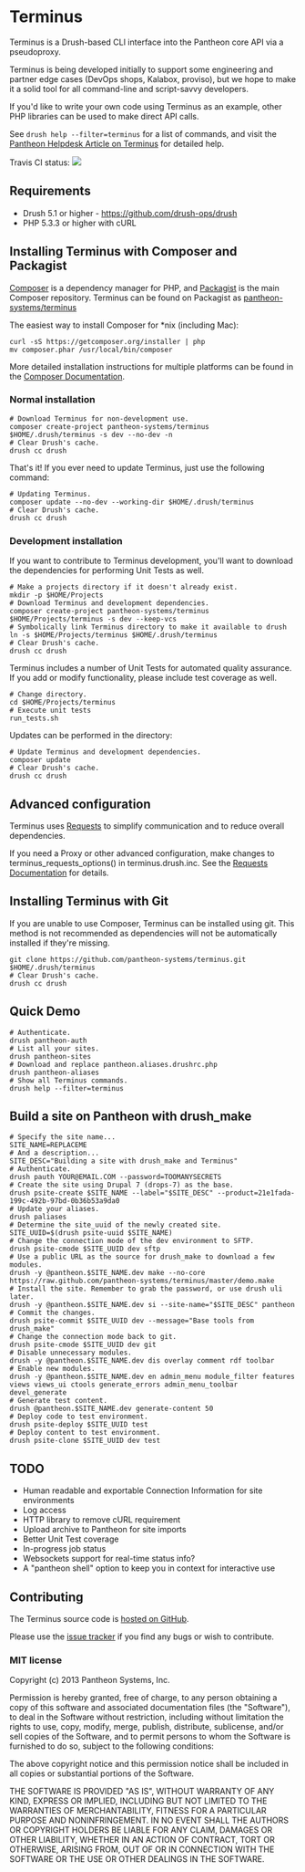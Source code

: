 # Terminus

Terminus is a Drush-based CLI interface into the Pantheon core API via a
pseudoproxy.

Terminus is being developed initially to support some engineering and partner
edge cases (DevOps shops, Kalabox, proviso), but we hope to make it a solid tool
for all command-line and script-savvy developers.

If you'd like to write your own code using Terminus as an example, other PHP
libraries can be used to make direct API calls.

See `drush help --filter=terminus` for a list of commands, and visit the
[Pantheon Helpdesk Article on Terminus](http://helpdesk.getpantheon.com/customer/portal/articles/1315417)
for detailed help.

Travis CI status: [<img src="https://travis-ci.org/pantheon-systems/terminus.png?branch=master">](https://travis-ci.org/pantheon-systems/terminus)

## Requirements

* Drush 5.1 or higher - https://github.com/drush-ops/drush
* PHP 5.3.3 or higher with cURL

## Installing Terminus with Composer and Packagist

[Composer](http://getcomposer.org) is a dependency manager for PHP, and
[Packagist](https://packagist.org/) is the main Composer repository. Terminus
can be found on Packagist as [pantheon-systems/terminus](https://packagist.org/packages/pantheon-systems/terminus)

The easiest way to install Composer for *nix (including Mac):

    curl -sS https://getcomposer.org/installer | php
    mv composer.phar /usr/local/bin/composer

More detailed installation instructions for multiple platforms can be found in
the [Composer Documentation](http://getcomposer.org/doc/00-intro.md).

### Normal installation

    # Download Terminus for non-development use.
    composer create-project pantheon-systems/terminus $HOME/.drush/terminus -s dev --no-dev -n
    # Clear Drush's cache.
    drush cc drush

That's it! If you ever need to update Terminus, just use the following command:

    # Updating Terminus.
    composer update --no-dev --working-dir $HOME/.drush/terminus
    # Clear Drush's cache.
    drush cc drush

### Development installation

If you want to contribute to Terminus development, you'll want to download the
dependencies for performing Unit Tests as well.

    # Make a projects directory if it doesn't already exist.
    mkdir -p $HOME/Projects
    # Download Terminus and development dependencies.
    composer create-project pantheon-systems/terminus $HOME/Projects/terminus -s dev --keep-vcs
    # Symbolically link Terminus directory to make it available to drush
    ln -s $HOME/Projects/terminus $HOME/.drush/terminus
    # Clear Drush's cache.
    drush cc drush

Terminus includes a number of Unit Tests for automated quality assurance. If you
add or modify functionality, please include test coverage as well.

    # Change directory.
    cd $HOME/Projects/terminus
    # Execute unit tests
    run_tests.sh

Updates can be performed in the directory:

    # Update Terminus and development dependencies.
    composer update
    # Clear Drush's cache.
    drush cc drush

## Advanced configuration

Terminus uses [Requests](https://github.com/rmccue/Requests) to simplify
communication and to reduce overall dependencies.

If you need a Proxy or other advanced configuration, make changes to
terminus_requests_options() in terminus.drush.inc. See the
[Requests Documentation](https://github.com/rmccue/Requests/tree/master/docs)
for details.

## Installing Terminus with Git

If you are unable to use Composer, Terminus can be installed using git. This
method is not recommended as dependencies will not be automatically installed if
they're missing.

    git clone https://github.com/pantheon-systems/terminus.git $HOME/.drush/terminus
    # Clear Drush's cache.
    drush cc drush

## Quick Demo

    # Authenticate.
    drush pantheon-auth
    # List all your sites.
    drush pantheon-sites
    # Download and replace pantheon.aliases.drushrc.php
    drush pantheon-aliases
    # Show all Terminus commands.
    drush help --filter=terminus

## Build a site on Pantheon with drush_make

    # Specify the site name...
    SITE_NAME=REPLACEME
    # And a description...
    SITE_DESC="Building a site with drush_make and Terminus"
    # Authenticate.
    drush pauth YOUR@EMAIL.COM --password=TOOMANYSECRETS
    # Create the site using Drupal 7 (drops-7) as the base.
    drush psite-create $SITE_NAME --label="$SITE_DESC" --product=21e1fada-199c-492b-97bd-0b36b53a9da0
    # Update your aliases.
    drush paliases
    # Determine the site_uuid of the newly created site.
    SITE_UUID=$(drush psite-uuid $SITE_NAME)
    # Change the connection mode of the dev environment to SFTP.
    drush psite-cmode $SITE_UUID dev sftp
    # Use a public URL as the source for drush_make to download a few modules.
    drush -y @pantheon.$SITE_NAME.dev make --no-core https://raw.github.com/pantheon-systems/terminus/master/demo.make
    # Install the site. Remember to grab the password, or use drush uli later.
    drush -y @pantheon.$SITE_NAME.dev si --site-name="$SITE_DESC" pantheon
    # Commit the changes.
    drush psite-commit $SITE_UUID dev --message="Base tools from drush_make"
    # Change the connection mode back to git.
    drush psite-cmode $SITE_UUID dev git
    # Disable unnecessary modules.
    drush -y @pantheon.$SITE_NAME.dev dis overlay comment rdf toolbar
    # Enable new modules.
    drush -y @pantheon.$SITE_NAME.dev en admin_menu module_filter features views views_ui ctools generate_errors admin_menu_toolbar devel_generate
    # Generate test content.
    drush @pantheon.$SITE_NAME.dev generate-content 50
    # Deploy code to test environment.
    drush psite-deploy $SITE_UUID test
    # Deploy content to test environment.
    drush psite-clone $SITE_UUID dev test

## TODO

- Human readable and exportable Connection Information for site environments
- Log access
- HTTP library to remove cURL requirement
- Upload archive to Pantheon for site imports
- Better Unit Test coverage
- In-progress job status
- Websockets support for real-time status info?
- A "pantheon shell" option to keep you in context for interactive use

## Contributing

The Terminus source code is [hosted on GitHub](https://github.com/pantheon-systems/terminus).

Please use the [issue tracker](https://github.com/pantheon-systems/terminus/issues) if you find any bugs or wish to contribute.

### MIT license

Copyright (c) 2013 Pantheon Systems, Inc.

Permission is hereby granted, free of charge, to any person obtaining
a copy of this software and associated documentation files (the
"Software"), to deal in the Software without restriction, including
without limitation the rights to use, copy, modify, merge, publish,
distribute, sublicense, and/or sell copies of the Software, and to
permit persons to whom the Software is furnished to do so, subject to
the following conditions:

The above copyright notice and this permission notice shall be
included in all copies or substantial portions of the Software.

THE SOFTWARE IS PROVIDED "AS IS", WITHOUT WARRANTY OF ANY KIND,
EXPRESS OR IMPLIED, INCLUDING BUT NOT LIMITED TO THE WARRANTIES OF
MERCHANTABILITY, FITNESS FOR A PARTICULAR PURPOSE AND
NONINFRINGEMENT. IN NO EVENT SHALL THE AUTHORS OR COPYRIGHT HOLDERS BE
LIABLE FOR ANY CLAIM, DAMAGES OR OTHER LIABILITY, WHETHER IN AN ACTION
OF CONTRACT, TORT OR OTHERWISE, ARISING FROM, OUT OF OR IN CONNECTION
WITH THE SOFTWARE OR THE USE OR OTHER DEALINGS IN THE SOFTWARE.
